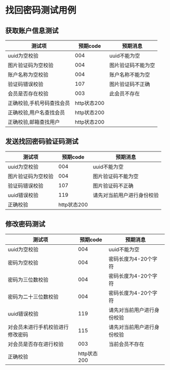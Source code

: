 # 找回密码测试用例

## 获取账户信息测试

| 测试项             | 预期code | 预期消息           |
| ------------------ | -------- | ------------------ |
| uuid为空校验       | 004      | uuid不能为空       |
| 图片验证码为空校验 | 004      | 图片验证码不能为空 |
| 账户名称为空校验   | 004      | 账户名称不能为空   |
| 验证码错误校验     | 107      | 图片验证码不正确   |
| 会员是否存在校验   | 003      | 此会员不存在       |
| 正确校验,手机号码查找会员   | http状态200      |        |
| 正确校验,用户名查找会员   | http状态200      |        |
| 正确校验,邮箱查找用户   | http状态200      |        |

## 发送找回密码验证码测试
| 测试项             | 预期code | 预期消息           |
| ------------------ | -------- | ------------------ |
| uuid为空校验       | 004      | uuid不能为空       |
| 图片验证码为空校验 | 004      | 图片验证码不能为空 |
| 验证码错误校验     | 107      | 图片验证码不正确   |
| uuid错误校验  | 119      | 请先对当前用户进行身份校验       |
| 正确校验   | http状态200      |        |
## 修改密码测试
| 测试项             | 预期code | 预期消息           |
| ------------------ | -------- | ------------------ |
| uuid为空校验       | 004      | uuid不能为空       |
| 密码为空校验 | 004      | 密码长度为4-20个字符 |
| 密码为三位数校验     | 004      | 密码长度为4-20个字符   |
| 密码为二十三位数校验  | 004      | 密码长度为4-20个字符       |
| uuid错误校验   | 119      |   请先对当前用户进行身份校验     |
| 对会员未进行手机校验进行修改密码   | 115      |   请先对当前用户进行身份校验     |
| 对会员是否存在进行校验   | 003      |   当前会员不存在     |
| 正确校验   | http状态200      |        |